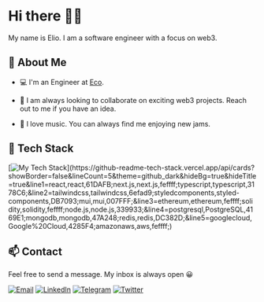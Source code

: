 # Hi there 👋🏽

My name is Elio. I am a software engineer with a focus on web3.

## 💭 About Me

- 💻 I'm an Engineer at [Eco](https://eco.com).

- 🧠 I am always looking to collaborate on exciting web3 projects. Reach out to me if you have an idea.

- 🎵 I love music. You can always find me enjoying new jams.

## 🧪 Tech Stack

[![My Tech Stack](https://github-readme-tech-stack.vercel.app/api/cards?showBorder=false&lineCount=5&theme=github_dark&hideBg=true&hideTitle=true&lineHeight=5&gap=5&line1=react,react,61DAFB;next.js,next.js,feffff;typescript,typescript,3178C6;&line2=tailwindcss,tailwindcss,6efad9;styledcomponents,styled_components,DB7093;mui,mui,007FFF;&line3=ethereum,ethereum,feffff;solidity,solidity,feffff;node.js,node.js,339933;&line4=postgresql,PostgreSQL,4169E1;mongodb,mongodb,47A248;redis,redis,DC382D;&line5=googlecloud,Google%20Cloud,4285F4;amazonaws,aws,feffff;)](https://github-readme-tech-stack.vercel.app/api/cards?showBorder=false&lineCount=5&theme=github_dark&hideBg=true&hideTitle=true&line1=react,react,61DAFB;next.js,next.js,feffff;typescript,typescript,3178C6;&line2=tailwindcss,tailwindcss,6efad9;styledcomponents,styled-components,DB7093;mui,mui,007FFF;&line3=ethereum,ethereum,feffff;solidity,solidity,feffff;node.js,node.js,339933;&line4=postgresql,PostgreSQL,4169E1;mongodb,mongodb,47A248;redis,redis,DC382D;&line5=googlecloud,Google%20Cloud,4285F4;amazonaws,aws,feffff;)

## 📫 Contact

Feel free to send a message. My inbox is always open 😀

[![Email](https://img.shields.io/badge/Gmail-D14836?style=for-the-badge&logo=gmail&logoColor=white)](mailto:eliobricenov@gmail.com)
[![LinkedIn](https://img.shields.io/badge/LinkedIn-0077B5?style=for-the-badge&logo=linkedin&logoColor=white)](https://www.linkedin.com/in/eliobricenov/)
[![Telegram](https://img.shields.io/badge/Telegram-2CA5E0?style=for-the-badge&logo=telegram&logoColor=white)](https://t.me/eliobricenov)
[![Twitter](https://img.shields.io/badge/Twitter-1DA1F2?style=for-the-badge&logo=twitter&logoColor=white)](https://twitter.com/ethlio)
